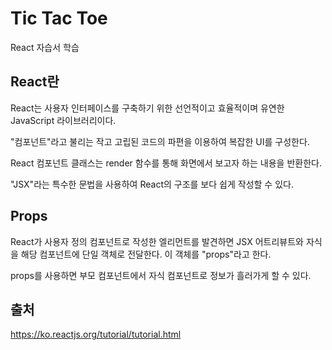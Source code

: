 # Tic Tac Toe

React 자습서 학습

## React란

React는 사용자 인터페이스를 구축하기 위한 선언적이고 효율적이며 유연한 JavaScript 라이브러리이다.

"컴포넌트"라고 불리는 작고 고립된 코드의 파편을 이용하여 복잡한 UI를 구성한다.

React 컴포넌트 클래스는 render 함수를 통해 화면에서 보고자 하는 내용을 반환한다.

"JSX"라는 특수한 문법을 사용하여 React의 구조를 보다 쉽게 작성할 수 있다.

## Props

React가 사용자 정의 컴포넌트로 작성한 엘리먼트를 발견하면 JSX 어트리뷰트와 자식을 해당 컴포넌트에 단일 객체로 전달한다. 이 객체를 "props"라고 한다.

props를 사용하면 부모 컴포넌트에서 자식 컴포넌트로 정보가 흘러가게 할 수 있다.

## 출처

https://ko.reactjs.org/tutorial/tutorial.html
